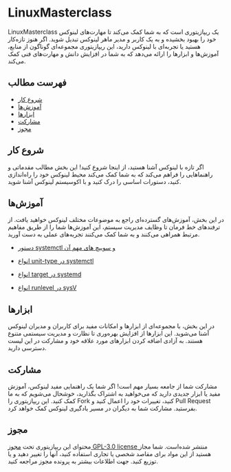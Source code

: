 # LinuxMasterclass

LinuxMasterclass یک ریپازیتوری است که به شما کمک می‌کند تا مهارت‌های لینوکس خود را بهبود بخشیده و به یک کاربر و مدیر ماهر لینوکس تبدیل شوید. اگر هنوز تازه‌کار هستید یا تجربه‌ای با لینوکس دارید، این ریپازیتوری مجموعه‌ای گوناگون از منابع، آموزش‌ها و ابزارها را ارائه می‌دهد که به شما در افزایش دانش و مهارت‌های فنی کمک می‌کند.

## فهرست مطالب

- [شروع کار](#شروع-کار)
- [آموزش‌ها](#آموزش‌ها)
- [ابزارها](#ابزارها)
- [مشارکت](#مشارکت)
- [مجوز](#مجوز)

## شروع کار

اگر تازه با لینوکس آشنا هستید، از اینجا شروع کنید! این بخش مطالب مقدماتی و راهنماهایی را فراهم می‌کند که به شما کمک می‌کند محیط لینوکس خود را راه‌اندازی کنید، دستورات اساسی را درک کنید و با اکوسیستم لینوکس آشنا شوید.

## آموزش‌ها

در این بخش، آموزش‌های گسترده‌ای راجع به موضوعات مختلف لینوکس خواهید یافت. از ترفندهای خط فرمان تا وظایف مدیریت سیستم، این آموزش‌ها شما را از طریق مفاهیم مرتبط همراهی می‌کنند و به شما کمک می‌کنند تجربه‌های عملی به دست آورید.
* [دستور systemctl و سوییچ های مهم آن](https://github.com/Aminkomeili/LinuxMasterclass/blob/main/what-is-systemctl.md)

* [انواع unit-type در systemctl](https://github.com/Aminkomeili/LinuxMasterclass/blob/main/%D8%A7%D9%86%D9%88%D8%A7%D8%B9%20unit-type%20%D8%AF%D8%B1%20systemctl.md)

* [انواع target در systemd](https://github.com/Aminkomeili/LinuxMasterclass/blob/main/target-type-in-systemd.md)

* [انواع  runlevel در sysV](https://github.com/Aminkomeili/LinuxMasterclass/blob/main/runlevels-in-sysv.md)

## ابزارها

در این بخش، با مجموعه‌ای از ابزارها و امکانات مفید برای کاربران و مدیران لینوکس آشنا می‌شوید. این ابزارها از افزایش بهره‌وری تا نظارت و مدیریت سیستمی متنوع هستند. به آزادی اضافه کردن ابزارهای مورد علاقه خود و مشارکت در این لیست دسترسی دارید.

## مشارکت

مشارکت شما از جامعه بسیار مهم است! اگر شما یک راهنمایی مفید لینوکس، آموزش مفید یا ابزار جدیدی دارید که می‌خواهید به اشتراک بگذارید، خوشحال می‌شویم که به ما کمک کنید. این ریپازیتوری را Fork کنید، تغییرات خود را اعمال کنید و Pull Request بفرستید. مشارکت شما به دیگران در مسیر یادگیری لینوکس کمک خواهد کرد.

## مجوز

محتوای این ریپازیتوری تحت [مجوز GPL-3.0 license ](LICENSE) منتشر شده‌است. شما مجاز هستید از این مواد برای مقاصد شخصی یا تجاری استفاده کنید، آنها را تغییر دهید و یا توزیع کنید. جهت اطلاعات بیشتر به پرونده مجوز مراجعه کنید.
